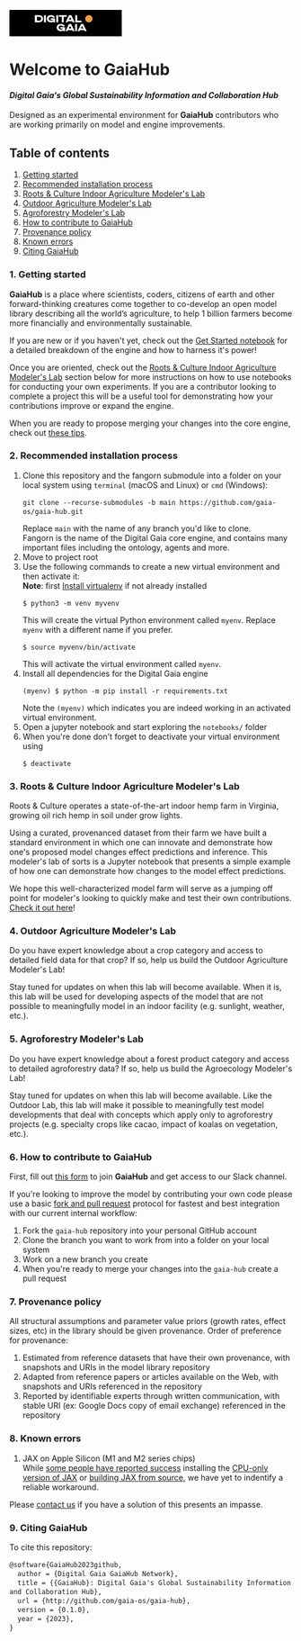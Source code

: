 <p align="left">
	<img src="img/DG-logo.png" alt="Digital-Gaia" width="200">
</p>

# Welcome to GaiaHub
#### *Digital Gaia's Global Sustainability Information and Collaboration Hub*

Designed as an experimental environment for **GaiaHub** contributors who are working primarily on 
model and engine improvements.

## Table of contents

1. [Getting started](#1-getting-started)
2. [Recommended installation process](#2-recommended-installation-process)
3. [Roots & Culture Indoor Agriculture Modeler's Lab](#3-roots--culture-indoor-agriculture-modelers-lab)
4. [Outdoor Agriculture Modeler's Lab](#4-outdoor-agriculture-modelers-lab)
5. [Agroforestry Modeler's Lab](#5-agroforestry-modelers-lab)
6. [How to contribute to GaiaHub](#6-how-to-contribute-to-gaiahub)
7. [Provenance policy](#7-provenance-policy)
8. [Known errors](#8-known-errors)
9. [Citing GaiaHub](#9-citing-gaiahub)

### 1. Getting started
**GaiaHub** is a place where scientists, coders, 
citizens of earth and other forward-thinking creatures come together to co-develop
an open model library describing all the world’s agriculture, to help 1 billion 
farmers become more financially and environmentally sustainable.

If you are new or if you haven't yet, check out the [Get Started notebook](https://github.com/gaia-os/gaia-hub/blob/main/notebooks/get_started.ipynb) 
for a detailed breakdown of the engine and how to harness it's power!

Once you are oriented, check out the [Roots & Culture Indoor Agriculture Modeler's Lab](#3-roots--culture-indoor-agriculture-modelers-lab) 
section below for more instructions on how to use notebooks for conducting your own experiments. If you are a contributor looking to complete a project this will 
be a useful tool for demonstrating how your contributions improve or expand the engine.

When you are ready to propose merging your changes into the core engine, check out [these tips](#6-how-to-contribute-to-gaiahub).

###  2. Recommended installation process
1. Clone this repository and the fangorn submodule into a folder on your local system using `terminal` (macOS and Linux) or `cmd` (Windows):
    ```commandline
    git clone --recurse-submodules -b main https://github.com/gaia-os/gaia-hub.git
    ```
    Replace `main` with the name of any branch you'd like to clone.  
    Fangorn is the name of the Digital Gaia core engine, and contains many important files including the ontology, agents and more.
2. Move to project root  
3. Use the following commands to create a new virtual environment and then activate it:  
**Note**: first [Install virtualenv](https://virtualenv.pypa.io/en/latest/installation.html) if not already installed
    ```commandline
    $ python3 -m venv myvenv
    ```
    This will create the virtual Python environment called `myenv`. Replace `myenv` with a different name if you prefer.
    ```commandline
    $ source myvenv/bin/activate
    ```
    This will activate the virtual environment called `myenv`.  
4. Install all dependencies for the Digital Gaia engine  
    ```commandline
    (myenv) $ python -m pip install -r requirements.txt
    ```
    Note the `(myenv)` which indicates you are indeed working in an activated virtual environment.  
5. Open a jupyter notebook and start exploring the `notebooks/` folder  
6. When you're done don't forget to deactivate your virtual environment using
    ```commandline
    $ deactivate
    ```

### 3. Roots & Culture Indoor Agriculture Modeler's Lab
Roots & Culture operates a state-of-the-art indoor hemp farm in Virginia, growing oil rich hemp in soil under grow lights. 

Using a curated, provenanced dataset from their farm we have built a standard environment in which one can innovate and demonstrate how one's proposed model changes 
effect predictions and inference. This modeler's lab of sorts is a Jupyter notebook that presents a simple example of how one can 
demonstrate how changes to the model effect predictions. 

We hope this well-characterized model farm will serve as a jumping off point for modeler's looking to quickly make and test 
their own contributions. [Check it out here](https://github.com/gaia-os/gaia-hub/blob/main/notebooks/LAB-roots-and-culture.ipynb)!

### 4. Outdoor Agriculture Modeler's Lab
Do you have expert knowledge about a crop category and access to detailed field data for that crop? If so, help us build the 
Outdoor Agriculture Modeler's Lab!

Stay tuned for updates on when this lab will become available. When it is, this lab will be used for developing aspects of the model that 
are not possible to meaningfully model in an indoor facility (e.g. sunlight, weather, etc.).

### 5. Agroforestry Modeler's Lab
Do you have expert knowledge about a forest product category and access to detailed agroforestry data? If so, help us build the 
Agroecology Modeler's Lab!

Stay tuned for updates on when this lab will become available. Like the Outdoor Lab, this lab will make it possible to meaningfully test 
model developments that deal with concepts which apply only to agroforestry projects (e.g. specialty crops like cacao, impact of koalas on vegetation, etc.).

### 6. How to contribute to GaiaHub
First, fill out [this form](https://forms.gle/cGXNUP5h4avX9hmG6) to join **GaiaHub** and get access to our Slack channel.

If you're looking to improve the model by contributing your own code please use a basic 
[fork and pull request](https://docs.github.com/en/get-started/quickstart/contributing-to-projects) protocol for 
fastest and best integration with our current internal workflow:
1. Fork the `gaia-hub` repository into your personal GitHub account 
2. Clone the branch you want to work from into a folder on your local system
3. Work on a new branch you create
4. When you're ready to merge your changes into the `gaia-hub` create a pull request

### 7. Provenance policy
All structural assumptions and parameter value priors (growth rates, effect sizes, etc) in the library should be given provenance. 
Order of preference for provenance:
1. Estimated from reference datasets that have their own provenance, with snapshots and URIs in the model library repository
2. Adapted from reference papers or articles available on the Web, with snapshots and URIs referenced in the repository
3. Reported by identifiable experts through written communication, with stable URI (ex: Google Docs copy of email exchange) referenced in the repository

### 8. Known errors
1. JAX on Apple Silicon (M1 and M2 series chips)  
While [some people have reported success](https://stackoverflow.com/questions/70815864/how-to-install-trax-jax-jaxlib-on-m1-mac-on-macos-12) 
installing the [CPU-only version of JAX](https://github.com/google/jax#installation) or [building JAX from source](https://jax.readthedocs.io/en/latest/developer.html), 
we have yet to indentify a reliable workaround.  
  
Please [contact us](https://www.digitalgaia.earth/#Contact) if you have a solution of this presents an impasse.

### 9. Citing GaiaHub
To cite this repository:
```
@software{GaiaHub2023github,
  author = {Digital Gaia GaiaHub Network},
  title = {{GaiaHub}: Digital Gaia's Global Sustainability Information and Collaboration Hub},
  url = {http://github.com/gaia-os/gaia-hub},
  version = {0.1.0},
  year = {2023},
}
```
